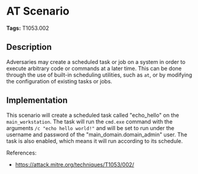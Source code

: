 # AT Scenario

**Tags:** T1053.002

## Description

Adversaries may create a scheduled task or job on a system in order to execute arbitrary code or commands at a later time. This can be done through the use of built-in scheduling utilities, such as `at`, or by modifying the configuration of existing tasks or jobs.

## Implementation

This scenario will create a scheduled task called "echo_hello" on the `main_workstation`. The task will run the `cmd.exe` command with the arguments `/c "echo hello world!"` and will be set to run under the username and password of the "main_domain.domain_admin" user. The task is also enabled, which means it will run according to its schedule.

References:

- https://attack.mitre.org/techniques/T1053/002/
